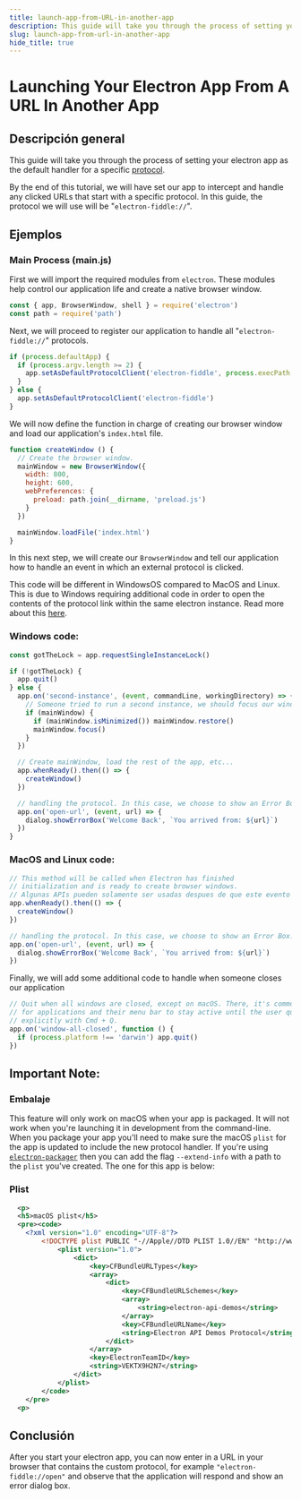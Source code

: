 ```yaml
---
title: launch-app-from-URL-in-another-app
description: This guide will take you through the process of setting your electron app as the default handler for a specific protocol.
slug: launch-app-from-url-in-another-app
hide_title: true
---
```


# Launching Your Electron App From A URL In Another App

## Descripción general

<!-- ✍ Update this section if you want to provide more details -->

This guide will take you through the process of setting your electron app as the default handler for a specific [protocol](https://www.electronjs.org/docs/api/protocol).

By the end of this tutorial, we will have set our app to intercept and handle any clicked URLs that start with a specific protocol. In this guide, the protocol we will use will be "`electron-fiddle://`".

## Ejemplos

### Main Process (main.js)

First we will import the required modules from `electron`. These modules help control our application life and create a native browser window.

```js
const { app, BrowserWindow, shell } = require('electron')
const path = require('path')
```

Next, we will proceed to register our application to handle all "`electron-fiddle://`" protocols.

```js
if (process.defaultApp) {
  if (process.argv.length >= 2) {
    app.setAsDefaultProtocolClient('electron-fiddle', process.execPath, [path.resolve(process.argv[1])])
  }
} else {
  app.setAsDefaultProtocolClient('electron-fiddle')
}
```

We will now define the function in charge of creating our browser window and load our application's `index.html` file.

```js
function createWindow () {
  // Create the browser window.
  mainWindow = new BrowserWindow({
    width: 800,
    height: 600,
    webPreferences: {
      preload: path.join(__dirname, 'preload.js')
    }
  })

  mainWindow.loadFile('index.html')
}
```

In this next step, we will create our  `BrowserWindow` and tell our application how to handle an event in which an external protocol is clicked.

This code will be different in WindowsOS compared to MacOS and Linux. This is due to Windows requiring additional code in order to open the contents of the protocol link within the same electron instance. Read more about this [here](https://www.electronjs.org/docs/api/app#apprequestsingleinstancelock).

### Windows code:

```js
const gotTheLock = app.requestSingleInstanceLock()

if (!gotTheLock) {
  app.quit()
} else {
  app.on('second-instance', (event, commandLine, workingDirectory) => {
    // Someone tried to run a second instance, we should focus our window.
    if (mainWindow) {
      if (mainWindow.isMinimized()) mainWindow.restore()
      mainWindow.focus()
    }
  })

  // Create mainWindow, load the rest of the app, etc...
  app.whenReady().then(() => {
    createWindow()
  })

  // handling the protocol. In this case, we choose to show an Error Box.
  app.on('open-url', (event, url) => {
    dialog.showErrorBox('Welcome Back', `You arrived from: ${url}`)
  })
}
```

### MacOS and Linux code:

```js
// This method will be called when Electron has finished
// initialization and is ready to create browser windows.
// Algunas APIs pueden solamente ser usadas despues de que este evento ocurra.
app.whenReady().then(() => {
  createWindow()
})

// handling the protocol. In this case, we choose to show an Error Box.
app.on('open-url', (event, url) => {
  dialog.showErrorBox('Welcome Back', `You arrived from: ${url}`)
})
```

Finally, we will add some additional code to handle when someone closes our application

```js
// Quit when all windows are closed, except on macOS. There, it's common
// for applications and their menu bar to stay active until the user quits
// explicitly with Cmd + Q.
app.on('window-all-closed', function () {
  if (process.platform !== 'darwin') app.quit()
})
```

## Important Note:

### Embalaje

This feature will only work on macOS when your app is packaged. It will not work when you're launching it in development from the command-line. When you package your app you'll need to make sure the macOS `plist` for the app is updated to include the new protocol handler. If you're using [`electron-packager`](https://github.com/electron/electron-packager) then you can add the flag `--extend-info` with a path to the `plist` you've created. The one for this app is below:

### Plist

```XML
  <p>
  <h5>macOS plist</h5>
  <pre><code>
    <?xml version="1.0" encoding="UTF-8"?>
        <!DOCTYPE plist PUBLIC "-//Apple//DTD PLIST 1.0//EN" "http://www.apple.com/DTDs/PropertyList-1.0.dtd">
            <plist version="1.0">
                <dict>
                    <key>CFBundleURLTypes</key>
                    <array>
                        <dict>
                            <key>CFBundleURLSchemes</key>
                            <array>
                                <string>electron-api-demos</string>
                            </array>
                            <key>CFBundleURLName</key>
                            <string>Electron API Demos Protocol</string>
                        </dict>
                    </array>
                    <key>ElectronTeamID</key>
                    <string>VEKTX9H2N7</string>
                </dict>
            </plist>
        </code>
    </pre>
  <p>
```

## Conclusión

After you start your electron app, you can now enter in a URL in your browser that contains the custom protocol, for example `"electron-fiddle://open"` and observe that the application will respond and show an error dialog box.

<!--
    Because Electron examples usually require multiple files (HTML, CSS, JS
    for the main and renderer process, etc.), we use this custom code block
    for Fiddle (https://www.electronjs.org/fiddle).
    Please modify any of the files in the referenced folder to fit your
    example.
    The content in this codeblock will not be rendered in the website so you
    can leave it empty.
-->

```fiddle docs/fiddles/system/protocol-handler/launch-app-from-url-in-another-app

```

<!-- ✍ Explanation of the code below -->
